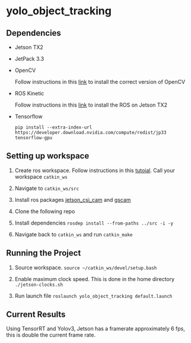 # yolo_object_tracking

## Dependencies 
  * Jetson TX2
  * JetPack 3.3 
  * OpenCV 
      
      Follow instructions in this [link](https://jkjung-avt.github.io/opencv3-on-tx2/) to install the correct version of OpenCV
  * ROS Kinetic 
      
      Follow instructions in this [link](https://www.jetsonhacks.com/2017/03/27/robot-operating-system-ros-nvidia-jetson-tx2/) to install the ROS on Jetson TX2 
  * Tensorflow 
      
       ```pip install --extra-index-url https://developer.download.nvidia.com/compute/redist/jp33 tensorflow-gpu```

## Setting up workspace 

1. Create ros workspace. Follow instructions in this [tutoial](http://wiki.ros.org/catkin/Tutorials/create_a_workspace). Call your workspace ```catkin_ws```

2. Navigate to ```catkin_ws/src```

3. Install ros packages [jetson_csi_cam](https://github.com/peter-moran/jetson_csi_cam.git) and [gscam](https://github.com/ros-drivers/gscam.git)

4. Clone the following repo

5. Install dependencies ```rosdep install --from-paths ../src -i -y``` 

6. Navigate back to ```catkin_ws``` and run ```catkin_make``` 

## Running the Project

1. Source workspace. ```source ~/catkin_ws/devel/setup.bash```

2. Enable maximum clock speed. This is done in the home directory ``` ./jetson-clocks.sh```

3. Run launch file ```roslaunch yolo_object_tracking default.launch```

## Current Results

Using TensorRT and Yolov3, Jetson has a framerate approximately 6 fps, this is double the current frame rate. 
